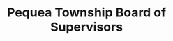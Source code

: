 ---
layout: repo
title: "Pequea Township Board of Supervisors"
id: 15579
permalink: repos/15579/
---
